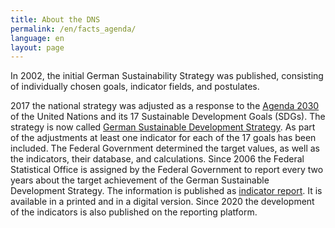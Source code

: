 ```yaml
---
title: About the DNS
permalink: /en/facts_agenda/
language: en
layout: page
---
```

In 2002, the initial German Sustainability Strategy was published, consisting of individually chosen goals, indicator fields, and postulates.

2017 the national strategy was adjusted as a response to the [Agenda 2030](https://sustainabledevelopment-deutschland.github.io/en/agenda/) of the United Nations and its 17 Sustainable Development Goals (SDGs). The strategy is now called [German Sustainable Development Strategy](https://www.bundesregierung.de/breg-en/issues/sustainability). As part of the adjustments at least one indicator for each of the 17 goals has been included. The Federal Government determined the target values, as well as the indicators, their database, and calculations.
Since 2006 the Federal Statistical Office is assigned by the Federal Government to report every two years about the target achievement of the German Sustainable Development Strategy. The information is published as [indicator report](https://www.destatis.de/DE/Themen/Gesellschaft-Umwelt/Nachhaltigkeitsindikatoren/Publikationen/Downloads-Nachhaltigkeit/indicator-report-0230002189004.pdf?__blob=publicationFile). It is available in a printed and in a digital version. Since 2020 the development of the indicators is also published on the reporting platform.
